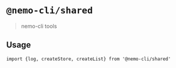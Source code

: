 # `@nemo-cli/shared`

> nemo-cli tools

## Usage

```
import {log, createStore, createList} from '@nemo-cli/shared'
```
